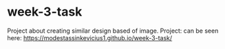 # week-3-task

Project about creating similar design based of image.
Project: can be seen here: https://modestassinkevicius1.github.io/week-3-task/
